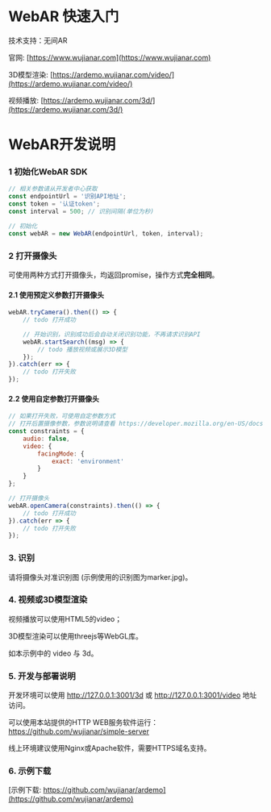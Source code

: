 # WebAR 快速入门

技术支持：无间AR

官网: [https://www.wujianar.com](https://www.wujianar.com)

3D模型渲染: [https://ardemo.wujianar.com/video/](https://ardemo.wujianar.com/video/)

视频播放: [https://ardemo.wujianar.com/3d/](https://ardemo.wujianar.com/3d/)



# WebAR开发说明

            
### 1 初始化WebAR SDK

```javascript
// 相关参数请从开发者中心获取
const endpointUrl = '识别API地址';
const token = '认证token';
const interval = 500; // 识别间隔(单位为秒)

// 初始化
const webAR = new WebAR(endpointUrl, token, interval);
```


### 2 打开摄像头

可使用两种方式打开摄像头，均返回promise，操作方式**完全相同**。

#### 2.1 使用预定义参数打开摄像头

```javascript
webAR.tryCamera().then(() => {
    // todo 打开成功

    // 开始识别，识别成功后会自动关闭识别功能，不再请求识别API
    webAR.startSearch((msg) => {
        // todo 播放视频或展示3D模型
    });
}).catch(err => {
    // todo 打开失败
});
```

#### 2.2 使用自定参数打开摄像头

```javascript
// 如果打开失败，可使用自定参数方式
// 打开后置摄像参数，参数说明请查看 https://developer.mozilla.org/en-US/docs/Web/API/MediaTrackConstraints
const constraints = {
    audio: false,
    video: {
        facingMode: {
            exact: 'environment'
        }
    }
};

// 打开摄像头
webAR.openCamera(constraints).then(() => {
    // todo 打开成功
}).catch(err => {
    // todo 打开失败
});
```

### 3. 识别

请将摄像头对准识别图 (示例使用的识别图为marker.jpg)。

### 4. 视频或3D模型渲染

视频播放可以使用HTML5的video；

3D模型渲染可以使用threejs等WebGL库。

如本示例中的 video 与 3d。

### 5. 开发与部署说明

开发环境可以使用 
http://127.0.0.1:3001/3d
或
http://127.0.0.1:3001/video
地址访问。

可以使用本站提供的HTTP WEB服务软件运行：https://github.com/wujianar/simple-server

线上环境建议使用Nginx或Apache软件，需要HTTPS域名支持。

### 6. 示例下载

[示例下载: https://github.com/wujianar/ardemo](https://github.com/wujianar/ardemo)
